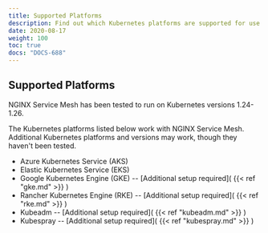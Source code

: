 ```yaml
---
title: Supported Platforms
description: Find out which Kubernetes platforms are supported for use with NGINX Service Mesh.
date: 2020-08-17
weight: 100
toc: true
docs: "DOCS-688"
---
```


## Supported Platforms

NGINX Service Mesh has been tested to run on Kubernetes versions 1.24-1.26.

The Kubernetes platforms listed below work with NGINX Service Mesh. Additional Kubernetes platforms and versions may work, though they haven't been tested.

- Azure Kubernetes Service (AKS)
- Elastic Kubernetes Service (EKS)
- Google Kubernetes Engine (GKE) -- [Additional setup required]( {{< ref "gke.md" >}} )
- Rancher Kubernetes Engine (RKE) -- [Additional setup required]( {{< ref "rke.md" >}} )
- Kubeadm -- [Additional setup required]( {{< ref "kubeadm.md" >}} )
- Kubespray -- [Additional setup required]( {{< ref "kubespray.md" >}} )
